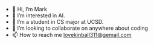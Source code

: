 - 👋 Hi, I’m Mark
- 👀 I’m interested in AI.
- 🌱 I’m a student in CS major at UCSD.
- 💞️ I’m looking to collaborate on anywhere about coding
- 📫 How to reach me lovekinball311@gemail.com

<!---
Markcmd/Markcmd is a ✨ special ✨ repository because its `README.md` (this file) appears on your GitHub profile.
You can click the Preview link to take a look at your changes.
--->
